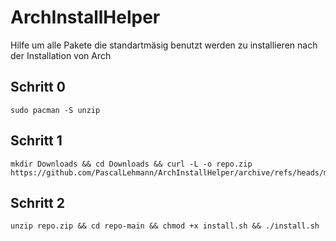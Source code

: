 # ArchInstallHelper
Hilfe um alle Pakete die standartmäsig benutzt werden zu installieren nach der Installation von Arch


## Schritt 0
```
sudo pacman -S unzip
```

## Schritt 1
```
mkdir Downloads && cd Downloads && curl -L -o repo.zip https://github.com/PascalLehmann/ArchInstallHelper/archive/refs/heads/main.zip
```

## Schritt 2
```
unzip repo.zip && cd repo-main && chmod +x install.sh && ./install.sh
```